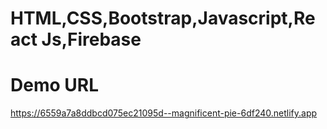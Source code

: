 # HTML,CSS,Bootstrap,Javascript,React Js,Firebase
# Demo URL
https://6559a7a8ddbcd075ec21095d--magnificent-pie-6df240.netlify.app



